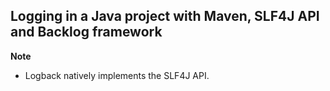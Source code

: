 ## Logging in a Java project with Maven, SLF4J API and Backlog framework

**Note**
- Logback natively implements the SLF4J API.

